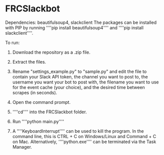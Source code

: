 # FRCSlackbot

Dependencies: beautifulsoup4, slackclient
The packages can be installed with PIP by running ''''pip install beautifulsoup4'''' and ''''pip install slackclient''''.

To run:

1. Download the repository as a .zip file.
 
2. Extract the files.

3. Rename "settings_example.py" to "sample.py" and edit the file to contain your Slack API token, the channel you want to post to, the username you want your bot to post with, the filename you want to use for the event cache (your choice), and the desired time between scrapes (in seconds).

4. Open the command prompt.

5. ''''cd'''' into the FRCSlackbot folder.

6. Run ''''python main.py'''' 

7. A ''''KeyboardInterrupt'''' can be used to kill the program. In the command line, this is CTRL + C on Windows/Linux and Command + C on Mac. Alternatively, ''''python.exe'''' can be terminated via the Task Manager.
